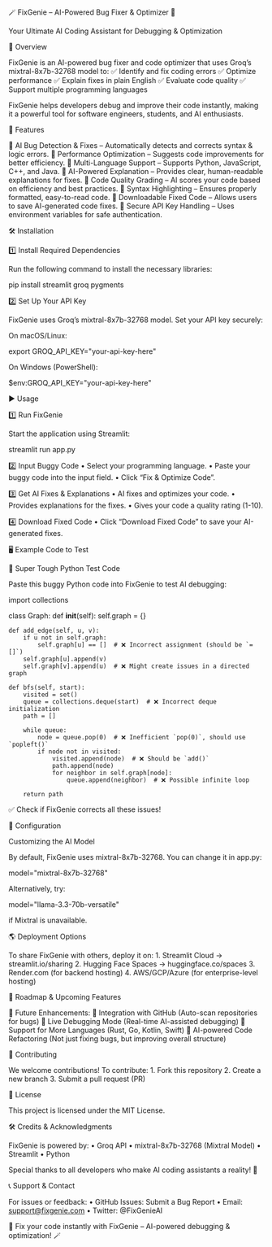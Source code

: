 🪄 FixGenie – AI-Powered Bug Fixer & Optimizer 🚀

Your Ultimate AI Coding Assistant for Debugging & Optimization

📌 Overview

FixGenie is an AI-powered bug fixer and code optimizer that uses Groq’s mixtral-8x7b-32768 model to:
✅ Identify and fix coding errors
✅ Optimize performance
✅ Explain fixes in plain English
✅ Evaluate code quality
✅ Support multiple programming languages

FixGenie helps developers debug and improve their code instantly, making it a powerful tool for software engineers, students, and AI enthusiasts.

🚀 Features

🔹 AI Bug Detection & Fixes – Automatically detects and corrects syntax & logic errors.
🔹 Performance Optimization – Suggests code improvements for better efficiency.
🔹 Multi-Language Support – Supports Python, JavaScript, C++, and Java.
🔹 AI-Powered Explanation – Provides clear, human-readable explanations for fixes.
🔹 Code Quality Grading – AI scores your code based on efficiency and best practices.
🔹 Syntax Highlighting – Ensures properly formatted, easy-to-read code.
🔹 Downloadable Fixed Code – Allows users to save AI-generated code fixes.
🔹 Secure API Key Handling – Uses environment variables for safe authentication.

🛠 Installation

1️⃣ Install Required Dependencies

Run the following command to install the necessary libraries:

pip install streamlit groq pygments

2️⃣ Set Up Your API Key

FixGenie uses Groq’s mixtral-8x7b-32768 model. Set your API key securely:

On macOS/Linux:

export GROQ_API_KEY="your-api-key-here"

On Windows (PowerShell):

$env:GROQ_API_KEY="your-api-key-here"

▶ Usage

1️⃣ Run FixGenie

Start the application using Streamlit:

streamlit run app.py

2️⃣ Input Buggy Code
	•	Select your programming language.
	•	Paste your buggy code into the input field.
	•	Click “Fix & Optimize Code”.

3️⃣ Get AI Fixes & Explanations
	•	AI fixes and optimizes your code.
	•	Provides explanations for the fixes.
	•	Gives your code a quality rating (1-10).

4️⃣ Download Fixed Code
	•	Click “Download Fixed Code” to save your AI-generated fixes.

🖥 Example Code to Test

🔹 Super Tough Python Test Code

Paste this buggy Python code into FixGenie to test AI debugging:

import collections

class Graph:
    def __init__(self):
        self.graph = {}

    def add_edge(self, u, v):
        if u not in self.graph:
            self.graph[u] == []  # ❌ Incorrect assignment (should be `= []`)
        self.graph[u].append(v)
        self.graph[v].append(u)  # ❌ Might create issues in a directed graph

    def bfs(self, start):
        visited = set()
        queue = collections.deque(start)  # ❌ Incorrect deque initialization
        path = []

        while queue:
            node = queue.pop(0)  # ❌ Inefficient `pop(0)`, should use `popleft()`
            if node not in visited:
                visited.append(node)  # ❌ Should be `add()`
                path.append(node)
                for neighbor in self.graph[node]:
                    queue.append(neighbor)  # ❌ Possible infinite loop

        return path

✅ Check if FixGenie corrects all these issues!

🔧 Configuration

Customizing the AI Model

By default, FixGenie uses mixtral-8x7b-32768.
You can change it in app.py:

model="mixtral-8x7b-32768"

Alternatively, try:

model="llama-3.3-70b-versatile"

if Mixtral is unavailable.

🌎 Deployment Options

To share FixGenie with others, deploy it on:
	1.	Streamlit Cloud → streamlit.io/sharing
	2.	Hugging Face Spaces → huggingface.co/spaces
	3.	Render.com (for backend hosting)
	4.	AWS/GCP/Azure (for enterprise-level hosting)

🎯 Roadmap & Upcoming Features

🚀 Future Enhancements:
🔹 Integration with GitHub (Auto-scan repositories for bugs)
🔹 Live Debugging Mode (Real-time AI-assisted debugging)
🔹 Support for More Languages (Rust, Go, Kotlin, Swift)
🔹 AI-powered Code Refactoring (Not just fixing bugs, but improving overall structure)

🤝 Contributing

We welcome contributions! To contribute:
	1.	Fork this repository
	2.	Create a new branch
	3.	Submit a pull request (PR)

📜 License

This project is licensed under the MIT License.

🛠 Credits & Acknowledgments

FixGenie is powered by:
	•	Groq API
	•	mixtral-8x7b-32768 (Mixtral Model)
	•	Streamlit
	•	Python

Special thanks to all developers who make AI coding assistants a reality! 🚀

📞 Support & Contact

For issues or feedback:
	•	GitHub Issues: Submit a Bug Report
	•	Email: support@fixgenie.com
	•	Twitter: @FixGenieAI

🚀 Fix your code instantly with FixGenie – AI-powered debugging & optimization! 🪄
